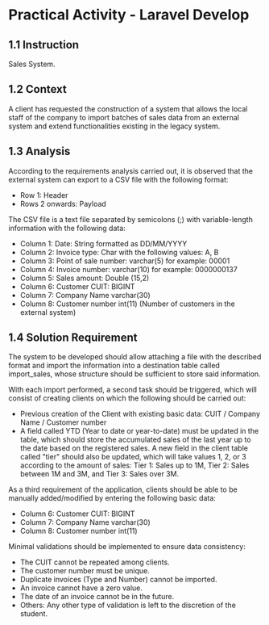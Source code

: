 # Practical Activity - Laravel Develop
## 1.1	Instruction
Sales System.

## 1.2	Context
A client has requested the construction of a system that allows the local staff of the company to import batches of sales data from an external system and extend functionalities existing in the legacy system.

## 1.3	Analysis
According to the requirements analysis carried out, it is observed that the external system can export to a CSV file with the following format:
- Row 1: Header
- Rows 2 onwards: Payload

The CSV file is a text file separated by semicolons (;) with variable-length information with the following data:
- Column 1: Date: String formatted as DD/MM/YYYY
- Column 2: Invoice type: Char with the following values: A, B
- Column 3: Point of sale number: varchar(5) for example: 00001
- Column 4: Invoice number: varchar(10) for example: 0000000137
- Column 5: Sales amount: Double (15,2)
- Column 6: Customer CUIT: BIGINT
- Column 7: Company Name varchar(30)
- Column 8: Customer number int(11) (Number of customers in the external system)

## 1.4	Solution Requirement
The system to be developed should allow attaching a file with the described format and import the information into a destination table called import_sales, whose structure should be sufficient to store said information.

With each import performed, a second task should be triggered, which will consist of creating clients on which the following should be carried out:
- Previous creation of the Client with existing basic data: CUIT / Company Name / Customer number
- A field called YTD (Year to date or year-to-date) must be updated in the table, which should store the accumulated sales of the last year up to the date based on the registered sales. A new field in the client table called "tier" should also be updated, which will take values 1, 2, or 3 according to the amount of sales: Tier 1: Sales up to 1M, Tier 2: Sales between 1M and 3M, and Tier 3: Sales over 3M.

As a third requirement of the application, clients should be able to be manually added/modified by entering the following basic data:
- Column 6: Customer CUIT: BIGINT
- Column 7: Company Name varchar(30)
- Column 8: Customer number int(11)

Minimal validations should be implemented to ensure data consistency:
- The CUIT cannot be repeated among clients.
- The customer number must be unique.
- Duplicate invoices (Type and Number) cannot be imported.
- An invoice cannot have a zero value.
- The date of an invoice cannot be in the future.
- Others: Any other type of validation is left to the discretion of the student.

